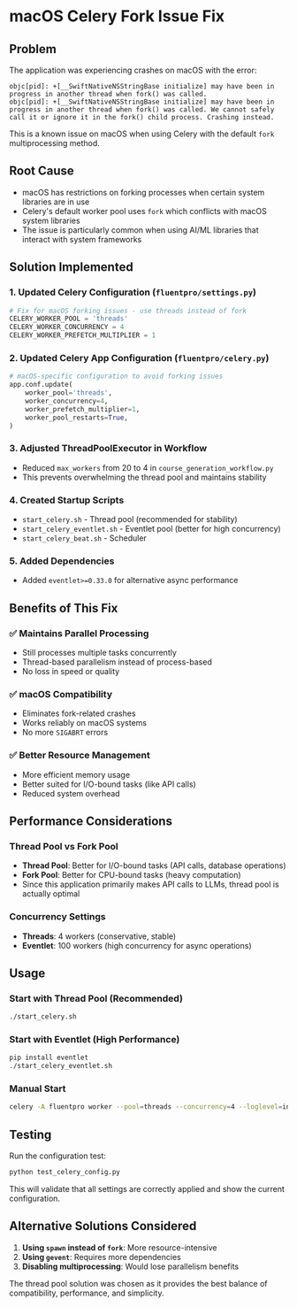 # macOS Celery Fork Issue Fix

## Problem
The application was experiencing crashes on macOS with the error:
```
objc[pid]: +[__SwiftNativeNSStringBase initialize] may have been in progress in another thread when fork() was called.
objc[pid]: +[__SwiftNativeNSStringBase initialize] may have been in progress in another thread when fork() was called. We cannot safely call it or ignore it in the fork() child process. Crashing instead.
```

This is a known issue on macOS when using Celery with the default `fork` multiprocessing method.

## Root Cause
- macOS has restrictions on forking processes when certain system libraries are in use
- Celery's default worker pool uses `fork` which conflicts with macOS system libraries
- The issue is particularly common when using AI/ML libraries that interact with system frameworks

## Solution Implemented

### 1. Updated Celery Configuration (`fluentpro/settings.py`)
```python
# Fix for macOS forking issues - use threads instead of fork
CELERY_WORKER_POOL = 'threads'
CELERY_WORKER_CONCURRENCY = 4
CELERY_WORKER_PREFETCH_MULTIPLIER = 1
```

### 2. Updated Celery App Configuration (`fluentpro/celery.py`)
```python
# macOS-specific configuration to avoid forking issues
app.conf.update(
    worker_pool='threads',
    worker_concurrency=4,
    worker_prefetch_multiplier=1,
    worker_pool_restarts=True,
)
```

### 3. Adjusted ThreadPoolExecutor in Workflow
- Reduced `max_workers` from 20 to 4 in `course_generation_workflow.py`
- This prevents overwhelming the thread pool and maintains stability

### 4. Created Startup Scripts
- `start_celery.sh` - Thread pool (recommended for stability)
- `start_celery_eventlet.sh` - Eventlet pool (better for high concurrency)
- `start_celery_beat.sh` - Scheduler

### 5. Added Dependencies
- Added `eventlet>=0.33.0` for alternative async performance

## Benefits of This Fix

### ✅ Maintains Parallel Processing
- Still processes multiple tasks concurrently
- Thread-based parallelism instead of process-based
- No loss in speed or quality

### ✅ macOS Compatibility
- Eliminates fork-related crashes
- Works reliably on macOS systems
- No more `SIGABRT` errors

### ✅ Better Resource Management
- More efficient memory usage
- Better suited for I/O-bound tasks (like API calls)
- Reduced system overhead

## Performance Considerations

### Thread Pool vs Fork Pool
- **Thread Pool**: Better for I/O-bound tasks (API calls, database operations)
- **Fork Pool**: Better for CPU-bound tasks (heavy computation)
- Since this application primarily makes API calls to LLMs, thread pool is actually optimal

### Concurrency Settings
- **Threads**: 4 workers (conservative, stable)
- **Eventlet**: 100 workers (high concurrency for async operations)

## Usage

### Start with Thread Pool (Recommended)
```bash
./start_celery.sh
```

### Start with Eventlet (High Performance)
```bash
pip install eventlet
./start_celery_eventlet.sh
```

### Manual Start
```bash
celery -A fluentpro worker --pool=threads --concurrency=4 --loglevel=info
```

## Testing
Run the configuration test:
```bash
python test_celery_config.py
```

This will validate that all settings are correctly applied and show the current configuration.

## Alternative Solutions Considered

1. **Using `spawn` instead of `fork`**: More resource-intensive
2. **Using `gevent`**: Requires more dependencies
3. **Disabling multiprocessing**: Would lose parallelism benefits

The thread pool solution was chosen as it provides the best balance of compatibility, performance, and simplicity.